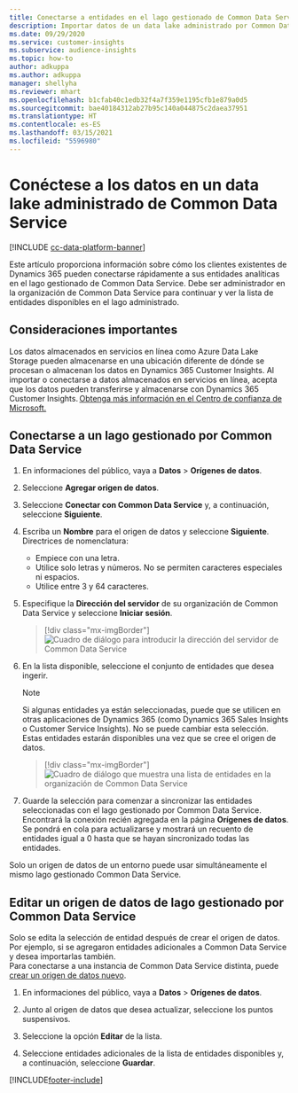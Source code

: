 ```yaml
---
title: Conectarse a entidades en el lago gestionado de Common Data Service
description: Importar datos de un data lake administrado por Common Data Service.
ms.date: 09/29/2020
ms.service: customer-insights
ms.subservice: audience-insights
ms.topic: how-to
author: adkuppa
ms.author: adkuppa
manager: shellyha
ms.reviewer: mhart
ms.openlocfilehash: b1cfab40c1edb32f4a7f359e1195cfb1e879a0d5
ms.sourcegitcommit: bae40184312ab27b95c140a044875c2daea37951
ms.translationtype: HT
ms.contentlocale: es-ES
ms.lasthandoff: 03/15/2021
ms.locfileid: "5596980"
---
```

# <a name="connect-to-data-in-a-common-data-service-managed-data-lake"></a>Conéctese a los datos en un data lake administrado de Common Data Service

[!INCLUDE [cc-data-platform-banner](../includes/cc-data-platform-banner.md)]

Este artículo proporciona información sobre cómo los clientes existentes de Dynamics 365 pueden conectarse rápidamente a sus entidades analíticas en el lago gestionado de Common Data Service. Debe ser administrador en la organización de Common Data Service para continuar y ver la lista de entidades disponibles en el lago administrado.

## <a name="important-considerations"></a>Consideraciones importantes

Los datos almacenados en servicios en línea como Azure Data Lake Storage pueden almacenarse en una ubicación diferente de dónde se procesan o almacenan los datos en Dynamics 365 Customer Insights. Al importar o conectarse a datos almacenados en servicios en línea, acepta que los datos pueden transferirse y almacenarse con Dynamics 365 Customer Insights. [Obtenga más información en el Centro de confianza de Microsoft.](https://www.microsoft.com/trust-center)

## <a name="connect-to-a-common-data-service-managed-lake"></a>Conectarse a un lago gestionado por Common Data Service

1. En informaciones del público, vaya a **Datos** > **Orígenes de datos**.

2. Seleccione **Agregar origen de datos**.

3. Seleccione **Conectar con Common Data Service** y, a continuación, seleccione **Siguiente**.

4. Escriba un **Nombre** para el origen de datos y seleccione **Siguiente**. Directrices de nomenclatura: 
   - Empiece con una letra.
   - Utilice solo letras y números. No se permiten caracteres especiales ni espacios.
   - Utilice entre 3 y 64 caracteres.

5. Especifique la **Dirección del servidor** de su organización de Common Data Service y seleccione **Iniciar sesión**.

   > [!div class="mx-imgBorder"]
   > ![Cuadro de diálogo para introducir la dirección del servidor de Common Data Service](media/enter-CDS-org-details.png)

6. En la lista disponible, seleccione el conjunto de entidades que desea ingerir.    

   > [!NOTE]
   > Si algunas entidades ya están seleccionadas, puede que se utilicen en otras aplicaciones de Dynamics 365 (como Dynamics 365 Sales Insights o Customer Service Insights). No se puede cambiar esta selección. Estas entidades estarán disponibles una vez que se cree el origen de datos.

   > [!div class="mx-imgBorder"]
   > ![Cuadro de diálogo que muestra una lista de entidades en la organización de Common Data Service](media/select-analytical-entities.png)

7. Guarde la selección para comenzar a sincronizar las entidades seleccionadas con el lago gestionado por Common Data Service. Encontrará la conexión recién agregada en la página **Orígenes de datos**. Se pondrá en cola para actualizarse y mostrará un recuento de entidades igual a 0 hasta que se hayan sincronizado todas las entidades.

Solo un origen de datos de un entorno puede usar simultáneamente el mismo lago gestionado Common Data Service.

## <a name="edit-a-common-data-service-managed-lake-data-source"></a>Editar un origen de datos de lago gestionado por Common Data Service

Solo se edita la selección de entidad después de crear el origen de datos. Por ejemplo, si se agregaron entidades adicionales a Common Data Service y desea importarlas también.    
Para conectarse a una instancia de Common Data Service distinta, puede [crear un origen de datos nuevo](#connect-to-a-common-data-service-managed-lake).

1. En informaciones del público, vaya a **Datos** > **Orígenes de datos**.

2. Junto al origen de datos que desea actualizar, seleccione los puntos suspensivos.

3. Seleccione la opción **Editar** de la lista.

4. Seleccione entidades adicionales de la lista de entidades disponibles y, a continuación, seleccione **Guardar**.


[!INCLUDE[footer-include](../includes/footer-banner.md)]